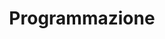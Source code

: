 ---
title: Programmazione
summary: "I concetti basi della programmazione vengono sviluppati ed introdotti
sia in astratto, sia in relazione a specifici linguaggi di programmazione (Java
e Python)."
---